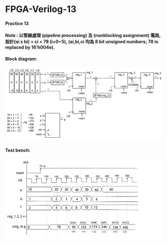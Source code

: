 # FPGA-Verilog-13
#### Practice 13
#### Note : 以管線處理 (pipeline processing) 及 (nonblocking assignment) 電路,設計(ai x bi) + ci + 78 (i=0~5), (ai,bi,ci 均為 8 bit unsigned numbers; 78 is replaced by 16’h004e). 
#### Block diagram: 
![image](https://github.com/JoanMCHuang/FPGA-Verilog-13/blob/main/13-1.png)

#### Test bench: 
![image](https://github.com/JoanMCHuang/FPGA-Verilog-13/blob/main/13-2.png)

